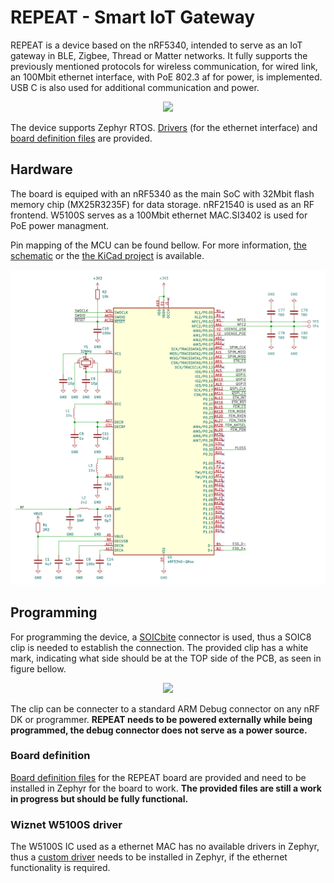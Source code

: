 # REPEAT - Smart IoT Gateway

REPEAT is a device based on the nRF5340, intended to serve as an IoT gateway in BLE, Zigbee, Thread or Matter networks.  It fully supports the previously mentioned protocols for wireless communication, for wired link, an 100Mbit ethernet interface, with PoE 802.3 af for power, is implemented. USB C is also used for additional communication and power. 

<p align="center">
<img src="./resources/pcb.png" width="400"/>
</p>

The device supports Zephyr RTOS. [Drivers](zephyr-w5100) (for the ethernet interface) and [board definition files](boards) are provided.

## Hardware

The board is equiped with an nRF5340 as the main SoC with 32Mbit flash memory chip (MX25R3235F) for data storage. nRF21540 is used as an RF frontend. W5100S serves as a 100Mbit ethernet MAC.SI3402 is used for PoE power managment. 

Pin mapping of the MCU can be found bellow. For more information, [the schematic](schematic.pdf) or the [the KiCad project](repeat-hw) is available.

<p align="center">
<img src="./resources/mcu.svg" width="800"/>
</p>

## Programming

For programming the device, a [SOICbite](https://github.com/SimonMerrett/SOICbite) connector is used, thus a SOIC8 clip is needed to establish the connection. The provided clip has a white mark, indicating what side should be at the TOP side of the PCB, as seen in figure bellow.

<p align="center">
<img src="./resources/clip.png" width="800"/>
</p>

The clip can be connecter to a standard ARM Debug connector on any nRF DK or programmer. **REPEAT needs to be powered externally while being programmed, the debug connector does not serve as a power source.**

### Board definition

[Board definition files](boards) for the REPEAT board are provided and need to be installed in Zephyr for the board to work. **The provided files are still a work in progress but should be fully functional.**

### Wiznet W5100S driver

The W5100S IC used as a ethernet MAC has no available drivers in Zephyr, thus a [custom driver](zephyr-w5100) needs to be installed in Zephyr, if the ethernet functionality is required.
